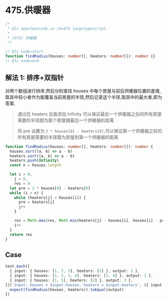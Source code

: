 # 475.供暖器

```ts
/*
 * @lc app=leetcode.cn id=475 lang=typescript
 *
 * [475] 供暖器
 */

// @lc code=start
function findRadius(houses: number[], heaters: number[]): number {}
// @lc code=end
```

## 解法 1: 排序+双指针

对两个数组进行排序,然后分别查找 houses 中每个房屋与前后供暖器位置的差值,取其中较小者作为能覆盖当前房屋的半径,然后记录这个半径,取其中的最大者,即为答案.

> 通过在 heaters 后面添加 Infinity 可以保证最后一个供暖器之后的所有房屋需要的半径既为那个房屋跟最后一个供暖器的距离
>
> 将 pre 设置为 `2 * houses[0] - heaters[0]`,可以保证第一个供暖器之前的所有房屋需要的半径既为房屋到第一个供暖器的距离

```ts
function findRadius(houses: number[], heaters: number[]): number {
  houses.sort((a, b) => a - b)
  heaters.sort((a, b) => a - b)
  heaters.push(Infinity)
  const n = houses.length

  let i = 0,
    j = 0,
    res = 0
  let pre = 2 * houses[0] - heaters[0]
  while (i < n) {
    while (heaters[j] < houses[i]) {
      pre = heaters[j]
      j++
    }

    res = Math.max(res, Math.min(heaters[j] - houses[i], houses[i] - pre))
    i++
  }
  return res
}
```

## Case

```ts
test.each([
  { input: { houses: [1, 2, 3], heaters: [2] }, output: 1 },
  { input: { houses: [1, 2, 3, 4], heaters: [1, 4] }, output: 1 },
  { input: { houses: [1, 5], heaters: [2] }, output: 3 },
])('input: houses = $input.houses, heaters = $input.heaters', ({ input: { houses, heaters }, output }) => {
  expect(findRadius(houses, heaters)).toEqual(output)
})
```
